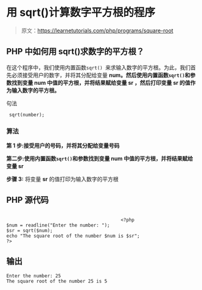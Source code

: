# 用 sqrt()计算数字平方根的程序

> 原文：<https://learnetutorials.com/php/programs/square-root>

## PHP 中如何用 sqrt()求数字的平方根？

在这个程序中，我们使用内置函数`sqrt() `来求输入数字的平方根。为此，我们首先必须接受用户的数字，并将其分配给变量 **num。**然后使用内置函数`sqrt()`和参数**找到变量 **num** 中值的平方根，并将结果赋给变量 **sr** ，然后打印变量 **sr** 的值作为输入数字的平方根。**

句法

```
 sqrt(number); 

```

### 算法

**第 1 步:**接受用户的号码，并将其分配给变量**号码**

**第二步:**使用内置函数`sqrt()`和参数**找到变量 **num** 中值的平方根，并将结果赋给变量 **sr****

**步骤 3:** 将变量 **sr** 的值打印为输入数字的平方根

## PHP 源代码

```

                                          <?php
$num = readline("Enter the number: ");
$sr = sqrt($num);
echo "The square root of the number $num is $sr";
?>

```

## 输出

```
Enter the number: 25
The square root of the number 25 is 5
```